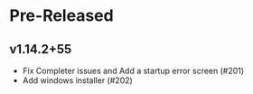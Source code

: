 <!--
Title: Pre-Released or Released: v1.2.3+xx
-->

# Pre-Released

## v1.14.2+55

- Fix Completer issues and Add a startup error screen (#201)
- Add windows installer (#202)
